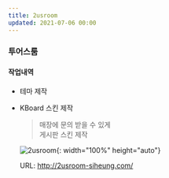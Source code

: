```yaml
---
title: 2usroom
updated: 2021-07-06 00:00
---
```


### 투어스룸
    
#### 작업내역
- 테마 제작
- KBoard 스킨 제작
  
	>매장에 문의 받을 수 있게  
	>게시판 스킨 제작  
  
	![2usroom](https://github.com/project0210/project0210.github.io/blob/master/_posts/images/2usroom/001.png?raw=true){: width="100%" height="auto"}
  
	URL: http://2usroom-siheung.com/